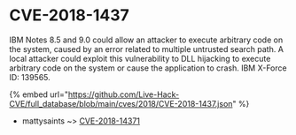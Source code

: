 # CVE-2018-1437

IBM Notes 8.5 and 9.0 could allow an attacker to execute arbitrary code on the system, caused by an error related to multiple untrusted search path. A local attacker could exploit this vulnerability to DLL hijacking to execute arbitrary code on the system or cause the application to crash. IBM X-Force ID: 139565.

{% embed url="https://github.com/Live-Hack-CVE/full_database/blob/main/cves/2018/CVE-2018-1437.json" %}


* mattysaints ~> [CVE-2018-14371](https://zeste.alice-snow.ru/2018/database/cve-2018-1437/cve-2018-14371-mattysaints)